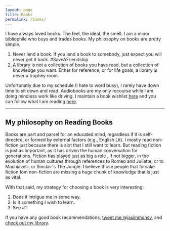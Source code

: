 ```yaml
---
layout: page
title: Books
permalink: /books/
---
```

I have always loved books. The feel, the ideal, the smell. I am a minor bibliophile who buys and trades books.
My philosophy on books are pretty simple.
 
1. Never lend a book. If you lend a book to somebody, just expect you will never get it back. #SaveAFriendship
2. A library is not a collection of books you have read, but a collection of knowledge you want. Either for reference, or for life goals, a library is never a trophey room.

Unfortunatly due to my schedule (I hate to word busy), I rarely have down time to sit down and read. Audiobooks are my only recourse while I am doing mindless work like driving. I maintain a book wishlist [here](https://www.amazon.com/hz/wishlist/ls/2HYGX5EGMFVPR) and you can follow what I am reading [here](https://www.goodreads.com/review/list/2784493-j-a?shelf=currently-reading). 

* * *

## My philosophy on Reading Books
Books are part and parsel for an educated mind, regardless if it is self-directed, or formed by external factors (e.g., English Lit). I mostly read non-fiction just because there is alot that I still want to learn. But reading fiction is just as important, as it has driven the human conversation for generations. Fiction has played just as big a role , if not bigger, in the evolution of human cultures through references to Romeo and Juliette, or to Machiavelli, or Sinclair's The Jungle. I believe those people that forsake fiction fom non-fiction are missing a huge chunk of knowledge that is just as vital.

With that said, my strategy for choosing a book is very interesting:

1. Does it intrigue me in some way.
2. Is it something I wish to learn.
3. See #1.

If you have any good book recommendations, [tweet me @jasimmonsv](https://twitter.com/jasimmonsv), and [check out my library](https://www.goodreads.com/user/show/2784493-j-a).
